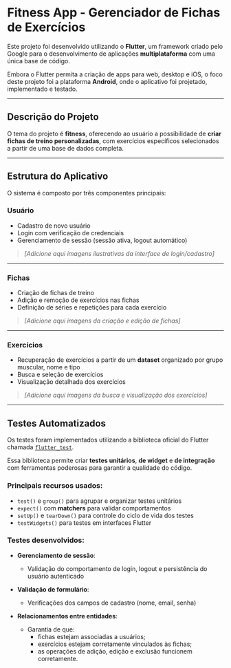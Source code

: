 # Fitness App - Gerenciador de Fichas de Exercícios

Este projeto foi desenvolvido utilizando o **Flutter**, um framework criado pelo Google para o desenvolvimento de aplicações **multiplataforma** com uma única base de código.

Embora o Flutter permita a criação de apps para web, desktop e iOS, o foco deste projeto foi a plataforma **Android**, onde o aplicativo foi projetado, implementado e testado.

---

## Descrição do Projeto

O tema do projeto é **fitness**, oferecendo ao usuário a possibilidade de **criar fichas de treino personalizadas**, com exercícios específicos selecionados a partir de uma base de dados completa.

---

## Estrutura do Aplicativo

O sistema é composto por três componentes principais:

### Usuário
- Cadastro de novo usuário
- Login com verificação de credenciais
- Gerenciamento de sessão (sessão ativa, logout automático)

> *[Adicione aqui imagens ilustrativas da interface de login/cadastro]*

---

### Fichas
- Criação de fichas de treino
- Adição e remoção de exercícios nas fichas
- Definição de séries e repetições para cada exercício

>  *[Adicione aqui imagens da criação e edição de fichas]*

---

### Exercícios
- Recuperação de exercícios a partir de um **dataset** organizado por grupo muscular, nome e tipo
- Busca e seleção de exercícios
- Visualização detalhada dos exercícios

>  *[Adicione aqui imagens da busca e visualização dos exercícios]*

---

## Testes Automatizados

Os testes foram implementados utilizando a biblioteca oficial do Flutter chamada [`flutter_test`](https://api.flutter.dev/flutter/flutter_test/flutter_test-library.html).

Essa biblioteca permite criar **testes unitários**, **de widget** e **de integração** com ferramentas poderosas para garantir a qualidade do código.

###  Principais recursos usados:
- `test()` e `group()` para agrupar e organizar testes unitários
- `expect()` com **matchers** para validar comportamentos
- `setUp()` e `tearDown()` para controle do ciclo de vida dos testes
- `testWidgets()` para testes em interfaces Flutter

### Testes desenvolvidos:

- **Gerenciamento de sessão**:
  - Validação do comportamento de login, logout e persistência do usuário autenticado

- **Validação de formulário**:
  - Verificações dos campos de cadastro (nome, email, senha)

- **Relacionamentos entre entidades**:
  - Garantia de que:
    - fichas estejam associadas a usuários;
    - exercícios estejam corretamente vinculados às fichas;
    - as operações de adição, edição e exclusão funcionem corretamente.

